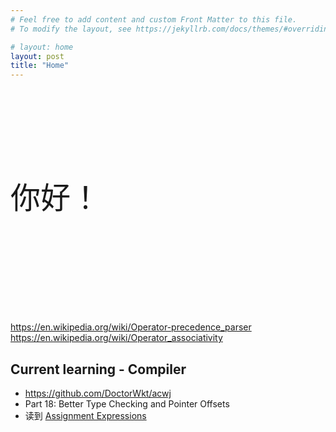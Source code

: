 ```yaml
---
# Feel free to add content and custom Front Matter to this file.
# To modify the layout, see https://jekyllrb.com/docs/themes/#overriding-theme-defaults

# layout: home
layout: post
title: "Home"
---
```


<br>
<br>
<br>
<br>
<br>
<br>
<br>
<br>
<font face="STCAIYUN" size=10>你好！</font>
<br>
<br>
<br>
<br>
<br>
<br>
<br>
<br>
<br>
<br>





https://en.wikipedia.org/wiki/Operator-precedence_parser
https://en.wikipedia.org/wiki/Operator_associativity




## Current learning - Compiler
* https://github.com/DoctorWkt/acwj
* Part 18: Better Type Checking and Pointer Offsets
* 读到  [Assignment Expressions](https://github.com/DoctorWkt/acwj/blob/master/18_Lvalues_Revisited/Readme.md#extending-our-notion-of-lvalues)
